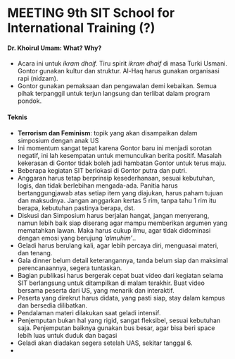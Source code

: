 # MEETING 9th SIT School for International Training (?)

#### Dr. Khoirul Umam: What? Why?
- Acara ini untuk _ikram dhaif._ Tiru spirit _ikram dhaif_ di masa Turki Usmani. Gontor gunakan kultur dan struktur. Al-Haq harus gunakan organisasi rapi (nidzam).
- Gontor gunakan pemaksaan dan pengawalan demi kebaikan. Semua pihak terpanggil untuk terjun langsung dan terlibat dalam program pondok.

#### Teknis
- __Terrorism dan Feminism__: topik yang akan disampaikan dalam simposium dengan anak US
- Ini momentum sangat tepat karena Gontor baru ini menjadi sorotan negatif, ini lah kesempatan untuk memunculkan berita positif. Masalah kekerasan di Gontor tidak boleh jadi hambatan Gontor untuk terus maju.
- Beberapa kegiatan SIT berlokasi di Gontor putra dan putri.
- Anggaran harus tetap berprinsip kesederhanaan, sesuai kebutuhan, logis, dan tidak berlebihan mengada-ada. Panitia harus bertanggungjawab atas setiap item yang diajukan, harus paham tujuan dan maksudnya. Jangan anggarkan kertas 5 rim, tanpa tahu 1 rim itu berapa, kebutuhan pastinya berapa, dst.
- Diskusi dan Simposium harus berjalan hangat, jangan menyerang, namun lebih baik siap diserang agar mampu memberikan argumen yang mematahkan lawan. Maka harus cukup ilmu, agar tidak didominasi dengan emosi yang berujung _‘almuhim’_..
- Geladi harus berulang kali, agar lebih percaya diri, menguasai materi, dan tenang.
- Gala dinner belum detail keterangannya, tanda belum siap dan maksimal perencanaannya, segera tuntaskan. 
- Bagian publikasi harus bergerak cepat buat video dari kegiatan selama SIT berlangsung untuk ditampilkan di malam terakhir. Buat video bersama peserta dari US, yang menarik dan interaktif.
- Peserta yang direkrut harus didata, yang pasti siap, stay dalam kampus dan bersedia dilibatkan. 
- Pendalaman materi dilakukan saat geladi intensif.
- Penjemputan bukan hal yang rigid, sangat fleksibel, sesuai kebutuhan saja. Penjemputan baiknya gunakan bus besar, agar bisa beri space lebih luas untuk duduk dan bagasi
- Geladi akan diadakan segera setelah UAS, sekitar tanggal 6. 
- 